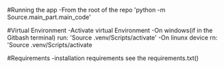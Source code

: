 #Running the app
-From the root of the repo 'python -m Source.main_part.main_code'

#Virtual Environment
-Activate virtual Environment
-On windows(if in the Gitbash terminal) run:
'Source .venv/Scripts/activate'
-On linunx device rn:
'Source .venv/Scripts/activate


#Requirements
-installation requirements see the requirements.txt()
